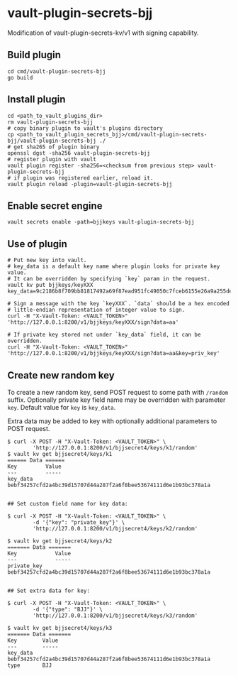 # vault-plugin-secrets-bjj

Modification of vault-plugin-secrets-kv/v1 with signing capability.

## Build plugin

```shell
cd cmd/vault-plugin-secrets-bjj
go build
```

## Install plugin

```shell
cd <path_to_vault_plugins_dir>
rm vault-plugin-secrets-bjj
# copy binary plugin to vault's plugins directory
cp <path_to_vault_plugin_secrets_bjj>/cmd/vault-plugin-secrets-bjj/vault-plugin-secrets-bjj ./
# get sha265 of plugin binary
openssl dgst -sha256 vault-plugin-secrets-bjj
# register plugin with vault
vault plugin register -sha256=<checksum from previous step> vault-plugin-secrets-bjj
# if plugin was registered earlier, reload it.
vault plugin reload -plugin=vault-plugin-secrets-bjj
```

## Enable secret engine

```shell
vault secrets enable -path=bjjkeys vault-plugin-secrets-bjj
```

## Use of plugin

```shell
# Put new key into vault.
# key_data is a default key name where plugin looks for private key value.
# It can be overridden by specifying `key` param in the request.
vault kv put bjjkeys/keyXXX key_data=9c2186b8f709bb81817492a69f87ead951fc49050c7fceb6155e26a9a255dee4

# Sign a message with the key `keyXXX`. `data` should be a hex encoded
# little-endian representation of integer value to sign.
curl -H "X-Vault-Token: <VAULT_TOKEN>" 'http://127.0.0.1:8200/v1/bjjkeys/keyXXX/sign?data=aa'

# If private key stored not under `key_data` field, it can be overridden.
curl -H "X-Vault-Token: <VAULT_TOKEN>" 'http://127.0.0.1:8200/v1/bjjkeys/keyXXX/sign?data=aa&key=priv_key'
```

## Create new random key

To create a new random key, send POST request to some path with `/random`
suffix. Optionally private key field name may be overridden with parameter
`key`. Default value for `key` is `key_data`.

Extra data may be added to key with optionally additional parameters to POST
request.

```
$ curl -X POST -H "X-Vault-Token: <VAULT_TOKEN>" \
        'http://127.0.0.1:8200/v1/bjjsecret4/keys/k1/random'
$ vault kv get bjjsecret4/keys/k1
====== Data ======
Key         Value
---         -----
key_data    bebf34257cfd2a4bc39d15707d44a287f2a6f8bee53674111d6e1b93bc378a1a


## Set custom field name for key data:

$ curl -X POST -H "X-Vault-Token: <VAULT_TOKEN>" \
        -d '{"key": "private_key"}' \
        'http://127.0.0.1:8200/v1/bjjsecret4/keys/k2/random'

$ vault kv get bjjsecret4/keys/k2
======= Data =======
Key            Value
---            -----
private_key    bebf34257cfd2a4bc39d15707d44a287f2a6f8bee53674111d6e1b93bc378a1a


## Set extra data for key:

$ curl -X POST -H "X-Vault-Token: <VAULT_TOKEN>" \
        -d '{"type": "BJJ"}' \
        'http://127.0.0.1:8200/v1/bjjsecret4/keys/k3/random'

$ vault kv get bjjsecret4/keys/k3
======= Data =======
Key        Value
---        -----
key_data   bebf34257cfd2a4bc39d15707d44a287f2a6f8bee53674111d6e1b93bc378a1a
type       BJJ
```
